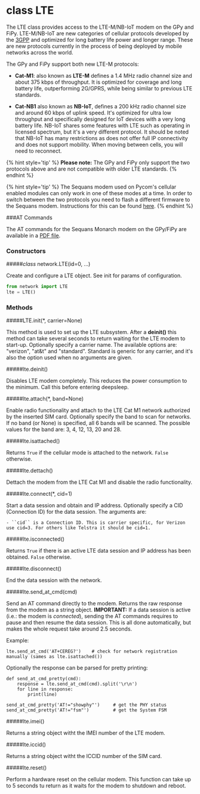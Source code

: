 # class LTE
The LTE class provides access to the LTE-M/NB-IoT modem on the GPy and FiPy.
LTE-M/NB-IoT are new categories of cellular protocols developed by the
[3GPP](http://www.3gpp.org) and optimized for long battery life power and longer
range. These are new protocols currently in the process of being deployed by
mobile networks across the world.

The GPy and FiPy support both new LTE-M protocols:

* **Cat-M1**: also known as **LTE-M** defines a 1.4 MHz radio channel size and
about 375 kbps of throughput. It is optimized for coverage and long battery life,
 outperforming 2G/GPRS, while being similar to previous LTE standards.

* **Cat-NB1** also known as **NB-IoT**, defines a 200 kHz radio channel size and
around 60 kbps of uplink speed. It's optimized for ultra low throughput and
specifically designed for IoT devices with a very long battery life. NB-IoT
shares some features with LTE such as operating in licensed spectrum, but it's
a very different protocol. It should be noted that NB-IoT has many restrictions
as does not offer full IP connectivity and does not support mobility. When
moving between cells, you will need to reconnect.

{% hint style='tip' %}
**Please note:** The GPy and FiPy only support the two protocols above and are not
 compatible with older LTE standards.
{% endhint %}

{% hint style='tip' %}
The Sequans modem used on Pycom's cellular enabled modules can only work in one
of these modes at a time. In order to switch between the two protocols you need
to flash a different firmware to the Sequans modem. Instructions for this can
be found [here](firmware.md).
{% endhint %}

###AT Commands

The AT commands for the Sequans Monarch modem on the GPy/FiPy are available in a
<a href="../../../datasheets/downloads/Monarch_4G-EZ_LR5110_ATCommands_ReferenceManual_Rev3_NOCONFIDENTIAL.pdf">PDF file</a>.

### Constructors

#####<class><i>class</i> network.LTE(id=0, ...)</class>

Create and configure a LTE object. See init for params of configuration.

```python
from network import LTE
lte = LTE()
```

### Methods

#####<function>LTE.init(*, carrier=None)</function>

This method is used to set up the LTE subsystem. After a **deinit()** this method can take several seconds to return waiting for the LTE modem to start-up. Optionally specify a carrier name. The available options are: "verizon", "at&t" and "standard". Standard is generic for any carrier, and it's also the option used when no arguments are given.

#####<function>lte.deinit()</function>

Disables LTE modem completely. This reduces the power consumption to the minimum. Call this before
entering deepsleep.

#####<function>lte.attach(*, band=None)</function>

Enable radio functionality and attach to the LTE Cat M1 network authorized by the inserted SIM card. Optionally specify the band to scan for networks. If no band (or None) is specified, all 6 bands will be scanned. The possible values for the band are: 3, 4, 12, 13, 20 and 28.

#####<function>lte.isattached()</function>

Returns ``True`` if the cellular mode is attached to the network. ``False`` otherwise.

#####<function>lte.dettach()</function>

Dettach the modem from the LTE Cat M1 and disable the radio functionality.

#####<function>lte.connect(*, cid=1)</function>

Start a data session and obtain and IP address. Optionally specify a CID (Connection ID) for the data session.
The arguments are:

    - ``cid`` is a Connection ID. This is carrier specific, for Verizon use cid=3. For others like Telstra it should be cid=1.

#####<function>lte.isconnected()</function>

Returns ``True`` if there is an active LTE data session and IP address has been obtained. ``False`` otherwise.

#####<function>lte.disconnect()</function>

End the data session with the network.

#####<function>lte.send_at_cmd(cmd)</function>

Send an AT command directly to the modem. Returns the raw response from the modem as a string object. **IMPORTANT:** If a data session is active (i.e.: the modem is *connected*), sending the AT commands requires to pause and then resume the data session. This is all done automatically, but makes the whole request take around 2.5 seconds.

Example:

```
lte.send_at_cmd('AT+CEREG?')    # check for network registration manually (sames as lte.isattached())
```

Optionally the response can be parsed for pretty printing:

```
def send_at_cmd_pretty(cmd):
    response = lte.send_at_cmd(cmd).split('\r\n')
    for line in response:
        print(line)

send_at_cmd_pretty('AT!="showphy"')     # get the PHY status
send_at_cmd_pretty('AT!="fsm"')         # get the System FSM
```

#####<function>lte.imei()</function>

Returns a string object witht the IMEI number of the LTE modem.

#####<function>lte.iccid()</function>

Returns a string object witht the ICCID number of the SIM card.

#####<function>lte.reset()</function>

Perform a hardware reset on the cellular modem. This function can take up to 5 seconds tu return as it waits for the modem to shutdown and reboot.
